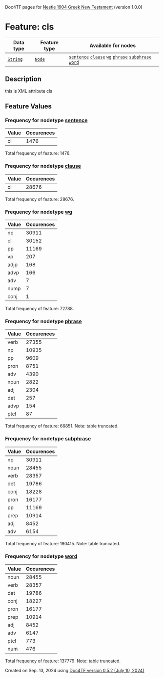 Doc4TF pages for [Nestle 1904 Greek New Testament](https://github.com/saulocantanhede/tfgreek2/releases/download/1.0.0/tf-1.0.0.zip) (version 1.0.0)
# Feature: cls
Data type|Feature type|Available for nodes
---|---|---
[`String`](featuresbydatatype.md#string)|[`Node`](featuresbytype.md#node)| [`sentence`](featuresbynodetype.md#sentence)  [`clause`](featuresbynodetype.md#clause)  [`wg`](featuresbynodetype.md#wg)  [`phrase`](featuresbynodetype.md#phrase)  [`subphrase`](featuresbynodetype.md#subphrase)  [`word`](featuresbynodetype.md#word) 
## Description
this is XML attribute cls
## Feature Values
### Frequency for nodetype [sentence](featuresbynodetype.md#sentence)
Value|Occurences
---|---
cl|1476

Total frequency of feature: 1476.
 ### Frequency for nodetype [clause](featuresbynodetype.md#clause)
Value|Occurences
---|---
cl|28676

Total frequency of feature: 28676.
 ### Frequency for nodetype [wg](featuresbynodetype.md#wg)
Value|Occurences
---|---
np|30911
cl|30152
pp|11169
vp|207
adjp|168
advp|166
adv|7
nump|7
conj|1

Total frequency of feature: 72788.
 ### Frequency for nodetype [phrase](featuresbynodetype.md#phrase)
Value|Occurences
---|---
verb|27355
np|10935
pp|9609
pron|8751
adv|4390
noun|2822
adj|2304
det|257
advp|154
ptcl|87

Total frequency of feature: 66851. Note: table truncated.
 ### Frequency for nodetype [subphrase](featuresbynodetype.md#subphrase)
Value|Occurences
---|---
np|30911
noun|28455
verb|28357
det|19786
conj|18228
pron|16177
pp|11169
prep|10914
adj|8452
adv|6154

Total frequency of feature: 180415. Note: table truncated.
 ### Frequency for nodetype [word](featuresbynodetype.md#word)
Value|Occurences
---|---
noun|28455
verb|28357
det|19786
conj|18227
pron|16177
prep|10914
adj|8452
adv|6147
ptcl|773
num|476

Total frequency of feature: 137779. Note: table truncated.
  

Created on Sep. 13, 2024 using [Doc4TF version 0.5.2 (July 10, 2024)](https://github.com/tonyjurg/Doc4TF/blob/main/CreateFeatureDoc.ipynb) 